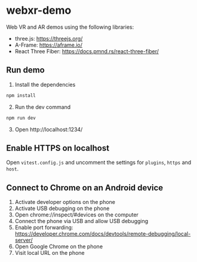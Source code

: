 # webxr-demo

Web VR and AR demos using the following libraries:

- three.js: https://threejs.org/
- A-Frame: https://aframe.io/
- React Three Fiber: https://docs.pmnd.rs/react-three-fiber/

## Run demo

1. Install the dependencies

```sh
npm install
```

2. Run the dev command

```sh
npm run dev
```

3. Open http://localhost:1234/

## Enable HTTPS on localhost

Open `vitest.config.js` and uncomment the settings for `plugins`, `https` and `host`.

## Connect to Chrome on an Android device

1. Activate developer options on the phone
2. Activate USB debugging on the phone
3. Open chrome://inspect/#devices on the computer
4. Connect the phone via USB and allow USB debugging
5. Enable port forwarding: https://developer.chrome.com/docs/devtools/remote-debugging/local-server/
6. Open Google Chrome on the phone
7. Visit local URL on the phone
